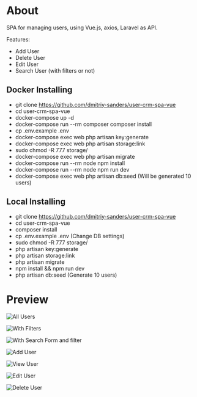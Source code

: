 # About

SPA for managing users, using Vue.js, axios, Laravel as API.

Features:
- Add User
- Delete User
- Edit User
- Search User (with filters or not)


## Docker Installing
- git clone https://github.com/dmitriy-sanders/user-crm-spa-vue
- cd user-crm-spa-vue
- docker-compose up -d
- docker-compose run --rm composer composer install
- cp .env.example .env
- docker-compose exec web php artisan key:generate
- docker-compose exec web php artisan storage:link
- sudo chmod -R 777 storage/
- docker-compose exec web php artisan migrate
- docker-compose run --rm node npm install
- docker-compose run --rm node npm run dev
- docker-compose exec web php artisan db:seed (Will be generated 10 users)


## Local Installing
- git clone https://github.com/dmitriy-sanders/user-crm-spa-vue
- cd user-crm-spa-vue
- composer install
- cp .env.example .env (Change DB settings)
- sudo chmod -R 777 storage/
- php artisan key:generate
- php artisan storage:link
- php artisan migrate
- npm install && npm run dev
- php artisan db:seed (Generate 10 users)


# Preview

![All Users](https://i.imgur.com/nA2bzrf.png)

![With Filters](https://i.imgur.com/VQ4kcRj.png)

![With Search Form and filter](https://i.imgur.com/Js7gvEk.png)

![Add User](https://i.imgur.com/J6HcXHE.png)

![View User](https://i.imgur.com/l4E2x4k.png)

![Edit User](https://i.imgur.com/jaOVUmW.png)

![Delete User](https://i.imgur.com/dvZj2BY.png)




